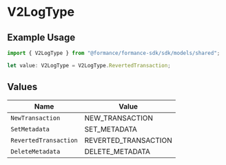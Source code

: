 # V2LogType

## Example Usage

```typescript
import { V2LogType } from "@formance/formance-sdk/sdk/models/shared";

let value: V2LogType = V2LogType.RevertedTransaction;
```

## Values

| Name                  | Value                 |
| --------------------- | --------------------- |
| `NewTransaction`      | NEW_TRANSACTION       |
| `SetMetadata`         | SET_METADATA          |
| `RevertedTransaction` | REVERTED_TRANSACTION  |
| `DeleteMetadata`      | DELETE_METADATA       |